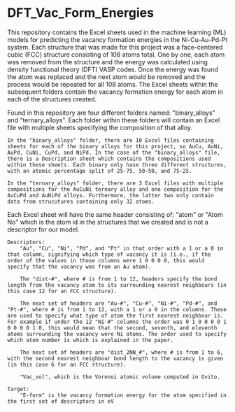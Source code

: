 # DFT_Vac_Form_Energies
This repository contains the Excel sheets used in the machine learning (ML) models for predicting the vacancy formation energies in the Ni-Cu-Au-Pd-Pt system. Each structure that was made for this project was a face-centered cubic (FCC) structure consisting of 108 atoms total. One by one, each atom was removed from the structure and the energy was calculated using density functional theory (DFT) VASP codes. Once the energy was found the atom was replaced and the next atom would be removed and the process would be repeated for all 108 atoms. The Excel sheets within the subsequent folders contain the vacancy formation energy for each atom in each of the structures created.



Found in this repository are four different folders named: "binary_alloys" and "ternary_alloys". Each folder within these folders will contain an Excel file with multiple sheets specifying the composition of that alloy. 

	In the "binary_alloys" folder, there are 10 Excel files containing sheets for each of the binary alloys for this project, so AuCu, AuNi, AuPd, CuNi, CuPd, and NiPd. In the case of the "binary_alloys" file, there is a Description sheet which contains the compositions used within these sheets. Each binary only hase three different structures, with an atomic percentage split of 25-75, 50-50, and 75-25. 
	
	In the "ternary_alloys" folder, there are 3 Excel files with multiple compositions for the AuCuNi ternary alloy and one composition for the AuCuPd and AuNiPd alloys. Furthermore, the latter two only contain data from strucutures containing only 32 atoms.
	
	
Each Excel sheet will have the same header consisting of: 
	"atom" or "Atom No" which is the atom id in the structures that we created and is not a descriptor for our model. 
	
	Descriptors:
		"Au", "Cu", "Ni", "Pd", and "Pt" in that order with a 1 or a 0 in that column, signifying which type of vacancy it is (i.e., if the order of the values in those columns were 1 0 0 0 0, this would specify that the vacancy was from an Au atom). 
		
		The "dist-#", where # is from 1 to 12, headers specify the bond length from the vacancy atom to its surrounding nearest neighbours (in this case 12 for an FCC structure). 
		
		The next set of headers are "Au-#", "Cu-#", "Ni-#", "Pd-#", and "Pt-#", where # is from 1 to 12, with a 1 or a 0 in the columns. These are used to specify what type of atom the first nearest neighbour is. For example if under the 12 "Ni-#" columns the order was 0 1 0 0 0 0 1 0 0 0 0 1 0, this would mean that the second, seventh, and eleventh atoms surrounding the vacancy were Ni atoms. The order used to specify which atom number is which is explained in the paper.
		
		The next set of headers are "dist_2NN_#", where # is from 1 to 6, with the second nearest neighbour bond length to the vacancy is given (in this case 6 for an FCC structure).
		
		"Vac_vol", which is the Voronoi atomic volume computed in Ovito. 
		
	Target:
		"E-form" is the vacancy formation energy for the atom specified in the first set of descriptors in eV
